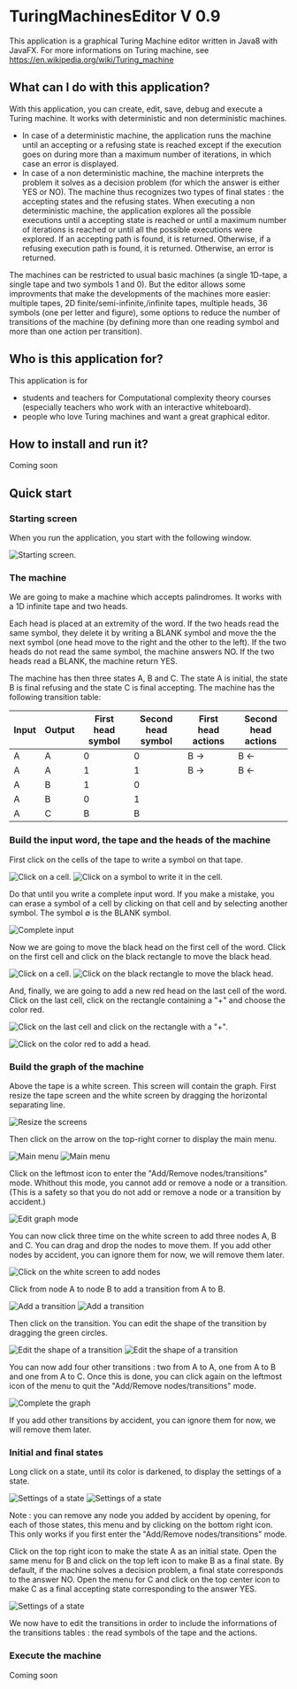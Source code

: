 # TuringMachinesEditor V 0.9

This application is a graphical Turing Machine editor written in Java8 with JavaFX. For more informations on Turing machine, see https://en.wikipedia.org/wiki/Turing_machine 

## What can I do with this application?

With this application, you can create, edit, save, debug and execute a Turing machine. It works with deterministic and non deterministic machines.

* In case of a deterministic machine, the application runs the machine until an accepting or a refusing state is reached except if the execution goes on during more than a maximum number of iterations, in which case an error is displayed.
* In case of a non deterministic machine, the machine interprets the problem it solves as a decision problem (for which the answer is either YES or NO). The machine thus recognizes two types of final states : the accepting states and the refusing states. When executing a non deterministic machine, the application explores all the possible executions until a accepting state is reached or until a maximum number of iterations is reached or until all the possible executions were explored. If an accepting path is found, it is returned. Otherwise, if a refusing execution path is found, it is returned. Otherwise, an error is returned.

The machines can be restricted to usual basic machines (a single 1D-tape, a single tape and two symbols 1 and 0). But the editor allows some improvments that make the developments of the machines more easier: multiple tapes, 2D finite/semi-infinite,/infinite tapes, multiple heads, 36 symbols (one per letter and figure), some options to reduce the number of transitions of the machine (by defining more than one reading symbol and more than one action per transition).

## Who is this application for?

This application is for
* students and teachers for Computational complexity theory courses (especially teachers who work with an interactive whiteboard).
* people who love Turing machines and want a great graphical editor.

## How to install and run it?
 
Coming soon
 
## Quick start

### Starting screen 

When you run the application, you start with the following window.

![Starting screen.](https://raw.githubusercontent.com/mouton5000/TuringMachinesEditor/master/doc/quickstart01.png)

### The machine

We are going to make a machine which accepts palindromes. It works with a 1D infinite tape and two heads. 

Each head is placed at an extremity of the word. If the two heads read the same symbol, they delete it by writing a BLANK symbol and move the the next symbol (one head move to the right and the other to the left). If the two heads do not read the same symbol, the machine answers NO. If the two heads read a BLANK, the machine return YES.

The machine has then three states A, B and C. The state A is initial, the state B is final refusing and the state C is final accepting. The machine has the following transition table:

| Input | Output | First head symbol | Second head symbol | First head actions | Second head actions |
|-------|--------|-------------------|--------------------|--------------------|---------------------|
| A     | A      | 0                 | 0                  | B &#8594;          | B &#8592;           |
| A     | A      | 1                 | 1                  | B &#8594;          | B &#8592;           |
| A     | B      | 1                 | 0                  |                    |                     |
| A     | B      | 0                 | 1                  |                    |                     |
| A     | C      | B                 | B                  |                    |                     |


### Build the input word, the tape and the heads of the machine

First click on the cells of the tape to write a symbol on that tape. 

![Click on a cell.](https://raw.githubusercontent.com/mouton5000/TuringMachinesEditor/master/doc/quickstart02.png) ![Click on a symbol to write it in the cell.](https://raw.githubusercontent.com/mouton5000/TuringMachinesEditor/master/doc/quickstart03.png)

Do that until you write a complete input word. If you make a mistake, you can erase a symbol of a cell by clicking on that cell and by selecting another symbol. The symbol &#x2205; is the BLANK symbol.

![Complete input](https://raw.githubusercontent.com/mouton5000/TuringMachinesEditor/master/doc/quickstart04.png) 

Now we are going to move the black head on the first cell of the word. Click on the first cell and click on the black rectangle to move the black head. 

![Click on a cell.](https://raw.githubusercontent.com/mouton5000/TuringMachinesEditor/master/doc/quickstart05.png) ![Click on the black rectangle to move the black head.](https://raw.githubusercontent.com/mouton5000/TuringMachinesEditor/master/doc/quickstart06.png)

And, finally, we are going to add a new red head on the last cell of the word. Click on the last cell, click on the rectangle containing a "+" and choose the color red.

![Click on the last cell and click on the rectangle with a "+".](https://raw.githubusercontent.com/mouton5000/TuringMachinesEditor/master/doc/quickstart07.png)

![Click on the color red to add a head.](https://raw.githubusercontent.com/mouton5000/TuringMachinesEditor/master/doc/quickstart08.png)

### Build the graph of the machine

Above the tape is a white screen. This screen will contain the graph. First resize the tape screen and the white screen by dragging the horizontal separating line. 

![Resize the screens](https://raw.githubusercontent.com/mouton5000/TuringMachinesEditor/master/doc/quickstart09.png)

Then click on the arrow on the top-right corner to display the main menu.

![Main menu](https://raw.githubusercontent.com/mouton5000/TuringMachinesEditor/master/doc/quickstart10.png)
![Main menu](https://raw.githubusercontent.com/mouton5000/TuringMachinesEditor/master/doc/quickstart11.png)

Click on the leftmost icon to enter the "Add/Remove nodes/transitions" mode. Whithout this mode, you cannot add or remove a node or a transition. (This is a safety so that you do not add or remove a node or a transition by accident.)

![Edit graph mode](https://raw.githubusercontent.com/mouton5000/TuringMachinesEditor/master/doc/quickstart12.png)

You can now click three time on the white screen to add three nodes A, B and C. You can drag and drop the nodes to move them. If you add other nodes by accident, you can ignore them for now, we will remove them later.

![Click on the white screen to add nodes](https://raw.githubusercontent.com/mouton5000/TuringMachinesEditor/master/doc/quickstart13.png)

Click from node A to node B to add a transition from A to B.

![Add a transition](https://raw.githubusercontent.com/mouton5000/TuringMachinesEditor/master/doc/quickstart14.png)
![Add a transition](https://raw.githubusercontent.com/mouton5000/TuringMachinesEditor/master/doc/quickstart15.png)

Then click on the transition. You can edit the shape of the transition by dragging the green circles. 

![Edit the shape of a transition](https://raw.githubusercontent.com/mouton5000/TuringMachinesEditor/master/doc/quickstart16.png)
![Edit the shape of a transition](https://raw.githubusercontent.com/mouton5000/TuringMachinesEditor/master/doc/quickstart17.png)

You can now add four other transitions : two from A to A, one from A to B and one from A to C. Once this is done, you can click again on the leftmost icon of the menu to quit the "Add/Remove nodes/transitions" mode.

![Complete the graph](https://raw.githubusercontent.com/mouton5000/TuringMachinesEditor/master/doc/quickstart18.png)

If you add other transitions by accident, you can ignore them for now, we will remove them later.
 
### Initial and final states

Long click on a state, until its color is darkened, to display the settings of a state. 

![Settings of a state](https://raw.githubusercontent.com/mouton5000/TuringMachinesEditor/master/doc/quickstart19.png)
![Settings of a state](https://raw.githubusercontent.com/mouton5000/TuringMachinesEditor/master/doc/quickstart20.png)

Note : you can remove any node you added by accident by opening, for each of those states, this menu and by clicking on the bottom right icon. This only works if you first enter the "Add/Remove nodes/transitions" mode.

Click on the top right icon to make the state A as an initial state. Open the same menu for B and click on the top left icon to make B as a final state. By default, if the machine solves a decision problem, a final state corresponds to the answer NO.  Open the menu for C and click on the top center icon to make C as a final accepting state corresponding to the answer YES.

![Settings of a state](https://raw.githubusercontent.com/mouton5000/TuringMachinesEditor/master/doc/quickstart21.png)

We now have to edit the transitions in order to include the informations of the transitions tables : the read symbols of the tape and the actions. 



### Execute the machine

Coming soon

